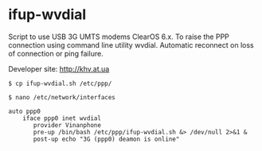 ifup-wvdial
===========

Script to use USB 3G UMTS modems ClearOS 6.x.
To raise the PPP connection using command line utility wvdial.
Automatic reconnect on loss of connection or ping failure.

Developer site: http://khv.at.ua

`$ cp ifup-wvdial.sh /etc/ppp/`

`$ nano /etc/network/interfaces`
```
auto ppp0
    iface ppp0 inet wvdial
       provider Vinanphone
       pre-up /bin/bash /etc/ppp/ifup-wvdial.sh &> /dev/null 2>&1 &
       post-up echo "3G (ppp0) deamon is online"
```
